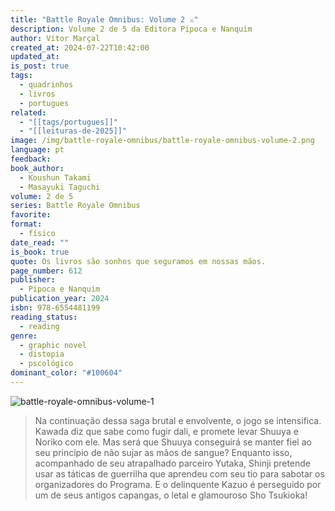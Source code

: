 ```yaml
---
title: "Battle Royale Omnibus: Volume 2 ⚔️"
description: Volume 2 de 5 da Editora Pipoca e Nanquim
author: Vítor Marçal
created_at: 2024-07-22T10:42:00
updated_at: 
is_post: true
tags:
  - quadrinhos
  - livros
  - portugues
related:
  - "[[tags/portugues]]"
  - "[[leituras-de-2025]]"
image: /img/battle-royale-omnibus/battle-royale-omnibus-volume-2.png
language: pt
feedback: 
book_author:
  - Koushun Takami
  - Masayuki Taguchi
volume: 2 de 5
series: Battle Royale Omnibus
favorite: 
format:
  - físico
date_read: ""
is_book: true
quote: Os livros são sonhos que seguramos em nossas mãos.
page_number: 612
publisher:
  - Pipoca e Nanquim
publication_year: 2024
isbn: 978-6554481199
reading_status:
  - reading
genre:
  - graphic novel
  - distopia
  - pscológico
dominant_color: "#100604"
---
```


![battle-royale-omnibus-volume-1](img/battle-royale-omnibus/battle-royale-omnibus-volume-2.png)

> Na continuação dessa saga brutal e envolvente, o jogo se intensifica. Kawada diz que sabe como fugir dali, e promete levar Shuuya e Noriko com ele. Mas será que Shuuya conseguirá se manter fiel ao seu princípio de não sujar as mãos de sangue? Enquanto isso, acompanhado de seu atrapalhado parceiro Yutaka, Shinji pretende usar as táticas de guerrilha que aprendeu com seu tio para sabotar os organizadores do Programa. E o delinquente Kazuo é perseguido por um de seus antigos capangas, o letal e glamouroso Sho Tsukioka!